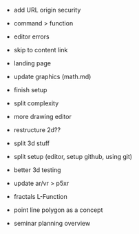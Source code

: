 - add URL origin security 
- command > function
- editor errors
- skip to content link
- landing page

- update graphics (math.md)

- finish setup
- split complexity
- more drawing editor
- restructure 2d??

- split 3d stuff
- split setup (editor, setup github, using git)

- better 3d testing

- update ar/vr > p5xr

- fractals L-Function

- point line polygon as a concept

- seminar planning overview